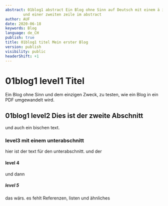 ```yaml
---
abstract: 01blog1 abstract Ein Blog ohne Sinn auf Deutsch mit einem ä im abstract
        und einer zweiten zeile im abstract
author: AUF
date: 2020-06-18
keywords: Blog
language: de_CH
publish: true
title: 01blog1 titel Mein erster Blog
version: publish
visibility: public
headerShift: +1
---
```

# 01blog1 level1 Titel
Ein Blog ohne Sinn und dem einzigen Zweck, zu testen, wie ein Blog in
ein PDF umgewandelt wird.

## 01blog1 level2 Dies ist der zweite Abschnitt
und auch ein bischen text.

### level3 mit einem unterabschnitt
hier ist der text für den unterabschnitt.
und der
#### level 4
und dann
##### level 5

das wärs. es fehlt Referenzen, listen und ähnliches
